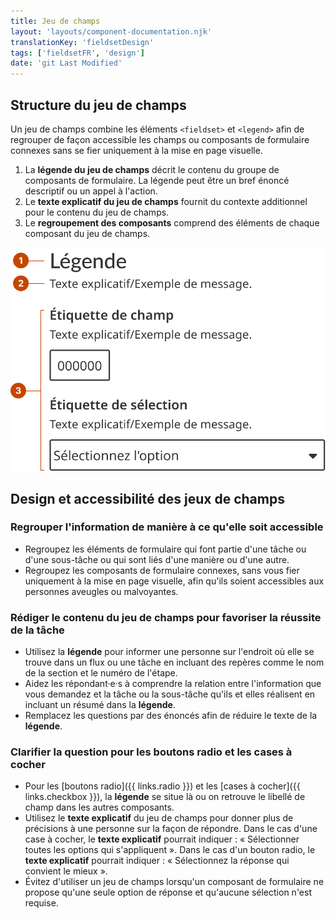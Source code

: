 ```yaml
---
title: Jeu de champs
layout: 'layouts/component-documentation.njk'
translationKey: 'fieldsetDesign'
tags: ['fieldsetFR', 'design']
date: 'git Last Modified'
---
```


## Structure du jeu de champs

Un jeu de champs combine les éléments `<fieldset>` et `<legend>` afin de regrouper de façon accessible les champs ou composants de formulaire connexes sans se fier uniquement à la mise en page visuelle.

<ol class="anatomy-list">
  <li>La <strong>légende du jeu de champs</strong> décrit le contenu du groupe de composants de formulaire. La légende peut être un bref énoncé descriptif ou un appel à l'action.</li>
  <li>Le <strong>texte explicatif du jeu de champs</strong> fournit du contexte additionnel pour le contenu du jeu de champs.</li>
  <li>Le <strong>regroupement des composants</strong> comprend des éléments de chaque composant du jeu de champs.</li>
</ol>

<img class="b-sm b-default p-300" src="/images/fr/components/anatomy/gcds-fieldset-anatomy.svg" alt="L'anatomie du composant jeu de champ identifiant la légende du jeu de champ et son message d'aide suivi de deux composants un à la suite de l'autre identifié comme un groupe de composants. Le premier un champ de texte et le deuxième un menu de sélection."/>

## Design et accessibilité des jeux de champs

### Regrouper l'information de manière à ce qu'elle soit accessible

- Regroupez les éléments de formulaire qui font partie d'une tâche ou d'une sous-tâche ou qui sont liés d'une manière ou d'une autre.
- Regroupez les composants de formulaire connexes, sans vous fier uniquement à la mise en page visuelle, afin qu'ils soient accessibles aux personnes aveugles ou malvoyantes.

### Rédiger le contenu du jeu de champs pour favoriser la réussite de la tâche

- Utilisez la **légende** pour informer une personne sur l'endroit où elle se trouve dans un flux ou une tâche en incluant des repères comme le nom de la section et le numéro de l'étape.
- Aidez les répondant·e·s à comprendre la relation entre l'information que vous demandez et la tâche ou la sous-tâche qu'ils et elles réalisent en incluant un résumé dans la **légende**.
- Remplacez les questions par des énoncés afin de réduire le texte de la **légende**.

### Clarifier la question pour les boutons radio et les cases à cocher

- Pour les [boutons radio]({{ links.radio }}) et les [cases à cocher]({{ links.checkbox }}), la **légende** se situe là ou on retrouve le libellé de champ dans les autres composants.
- Utilisez le **texte explicatif** du jeu de champs pour donner plus de précisions à une personne sur la façon de répondre. Dans le cas d'une case à cocher, le **texte explicatif** pourrait indiquer : « Sélectionner toutes les options qui s'appliquent ». Dans le cas d'un bouton radio, le **texte explicatif** pourrait indiquer : « Sélectionnez la réponse qui convient le mieux ».
- Évitez d'utiliser un jeu de champs lorsqu'un composant de formulaire ne propose qu'une seule option de réponse et qu'aucune sélection n'est requise.
